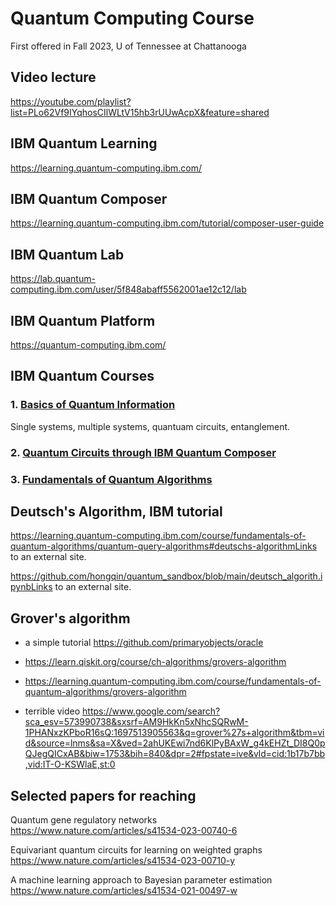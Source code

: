 # Quantum Computing Course
First offered in Fall 2023, U of Tennessee at Chattanooga

## Video lecture 
https://youtube.com/playlist?list=PLo62Vf9IYqhosCIlWLtV15hb3rUUwAcpX&feature=shared 

## IBM Quantum Learning
https://learning.quantum-computing.ibm.com/

## IBM Quantum Composer
https://learning.quantum-computing.ibm.com/tutorial/composer-user-guide

## IBM Quantum Lab
https://lab.quantum-computing.ibm.com/user/5f848abaff5562001ae12c12/lab

## IBM Quantum Platform
https://quantum-computing.ibm.com/

## IBM Quantum Courses
### 1. [Basics of Quantum Information](https://learning.quantum-computing.ibm.com/course/basics-of-quantum-information) 
Single systems, multiple systems, quantuam circuits, entanglement.
### 2. [Quantum Circuits through IBM Quantum Composer](https://quantum-computing.ibm.com/composer)
### 3. [Fundamentals of Quantum Algorithms](https://learning.quantum-computing.ibm.com/course/fundamentals-of-quantum-algorithms)


## Deutsch's Algorithm, IBM tutorial

https://learning.quantum-computing.ibm.com/course/fundamentals-of-quantum-algorithms/quantum-query-algorithms#deutschs-algorithmLinks to an external site. 

https://github.com/hongqin/quantum_sandbox/blob/main/deutsch_algorith.ipynbLinks to an external site. 

## Grover's algorithm

* a simple tutorial https://github.com/primaryobjects/oracle

* https://learn.qiskit.org/course/ch-algorithms/grovers-algorithm

* https://learning.quantum-computing.ibm.com/course/fundamentals-of-quantum-algorithms/grovers-algorithm

* terrible video
https://www.google.com/search?sca_esv=573990738&sxsrf=AM9HkKn5xNhcSQRwM-1PHANxzKPboR16sQ:1697513905563&q=grover%27s+algorithm&tbm=vid&source=lnms&sa=X&ved=2ahUKEwi7nd6KlPyBAxW_g4kEHZt_DI8Q0pQJegQICxAB&biw=1753&bih=840&dpr=2#fpstate=ive&vld=cid:1b17b7bb,vid:IT-O-KSWlaE,st:0

## Selected papers for reaching
Quantum gene regulatory networks https://www.nature.com/articles/s41534-023-00740-6   

Equivariant quantum circuits for learning on weighted graphs https://www.nature.com/articles/s41534-023-00710-y

A machine learning approach to Bayesian parameter estimation https://www.nature.com/articles/s41534-021-00497-w

 


